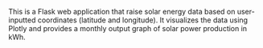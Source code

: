 This is a Flask web application that raise solar energy data based on user-inputted coordinates (latitude and longitude).
It visualizes the data using Plotly and provides a monthly output graph of solar power production in kWh.
